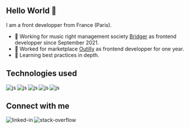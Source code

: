 ## Hello World 👋
I am a front developper from France (Paris).
- 🔭 Working for music right management society [Bridger](https://bridgermusic.io) as frontend developper since September 2021.
- 🔭 Worked for marketplace [Outilly](https://www.linkedin.com/company/simplement-io/about/) as frontend developper for one year.
- 🌱 Learning best practices in depth.

## Technologies used
<img align="left" alt="js" src="https://img.shields.io/badge/-React-%2362dafc" />
<img align="left" alt="js" src="https://img.shields.io/badge/-Javascript-%23f0d81e" />
<img align="left" alt="js" src="https://img.shields.io/badge/-Typescript-%233178c6" />
<img align="left" alt="js" src="https://img.shields.io/badge/-Tailwind CSS-%2300bcd4" />
<img align="left" alt="js" src="https://img.shields.io/badge/-Angular-%23de0031" />
<br>

## Connect with me
[<img align="left" alt="linked-in" src="https://img.shields.io/badge/linkedin-%230077B5.svg?&style=for-the-badge&logo=linkedin&logoColor=white" />](https://www.linkedin.com/in/clément-gauthier-483239101/)
[<img align="left" alt="stack-overflow" src="https://img.shields.io/badge/stack%20overflow-FE7A16?logo=stack-overflow&logoColor=white&style=for-the-badge" />](https://stackoverflow.com/users/16539466/klaymant)
